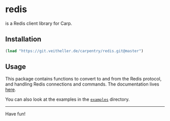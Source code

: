 # redis

is a Redis client library for Carp.

## Installation

```clojure
(load "https://git.veitheller.de/carpentry/redis.git@master")
```

## Usage

This package contains functions to convert to and from the Redis protocol,
and handling Redis connections and commands. The documentation lives
[here](https://veitheller.de/redis).

You can also look at the examples in the [`examples`](./examples) directory.

<hr/>

Have fun!
